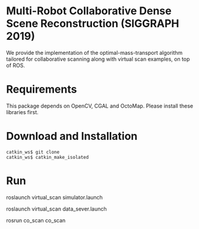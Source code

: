 # Multi-Robot Collaborative Dense Scene Reconstruction (SIGGRAPH 2019)
We provide the implementation of the optimal-mass-transport algorithm tailored for collaborative scanning along with virtual scan examples, on top of ROS.

# Requirements
This package depends on OpenCV, CGAL and OctoMap. Please install these libraries first.

# Download and Installation
```
catkin_ws$ git clone 
catkin_ws$ catkin_make_isolated
```

# Run
roslaunch virtual_scan simulator.launch

roslaunch virtual_scan data_sever.launch

rosrun co_scan co_scan
